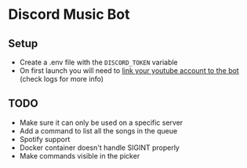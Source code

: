 # Discord Music Bot

## Setup

- Create a .env file with the `DISCORD_TOKEN` variable
- On first launch you will need to [link your youtube account to the bot](https://github.com/coletdjnz/yt-dlp-youtube-oauth2) (check logs for more info)

## TODO

- Make sure it can only be used on a specific server
- Add a command to list all the songs in the queue
- Spotify support
- Docker container doesn't handle SIGINT properly
- Make commands visible in the picker
